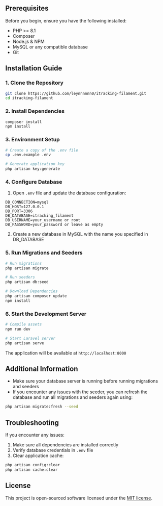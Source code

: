 ## Prerequisites

Before you begin, ensure you have the following installed:

-   PHP >= 8.1
-   Composer
-   Node.js & NPM
-   MySQL or any compatible database
-   Git

## Installation Guide

### 1. Clone the Repository

```bash
git clone https://github.com/leynnnnnn0/itracking-filament.git
cd itracking-filament
```

### 2. Install Dependencies

```bash
composer install
npm install
```

### 3. Environment Setup

```bash
# Create a copy of the .env file
cp .env.example .env

# Generate application key
php artisan key:generate
```

### 4. Configure Database

1. Open `.env` file and update the database configuration:

```
DB_CONNECTION=mysql
DB_HOST=127.0.0.1
DB_PORT=3306
DB_DATABASE=itracking_filament
DB_USERNAME=your_username or root
DB_PASSWORD=your_password or leave as empty
```

2. Create a new database in MySQL with the name you specified in DB_DATABASE

### 5. Run Migrations and Seeders

```bash
# Run migrations
php artisan migrate

# Run seeders
php artisan db:seed

# Download Dependencies
php artisan composer update
npm install
```

### 6. Start the Development Server

```bash
# Compile assets
npm run dev

# Start Laravel server
php artisan serve
```

The application will be available at `http://localhost:8000`

## Additional Information

-   Make sure your database server is running before running migrations and seeders
-   If you encounter any issues with the seeder, you can refresh the database and run all migrations and seeders again using:

```bash
php artisan migrate:fresh --seed
```

## Troubleshooting

If you encounter any issues:

1. Make sure all dependencies are installed correctly
2. Verify database credentials in `.env` file
3. Clear application cache:

```bash
php artisan config:clear
php artisan cache:clear
```

## License

This project is open-sourced software licensed under the [MIT license](https://opensource.org/licenses/MIT).
